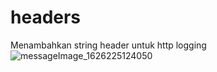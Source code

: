# headers

Menambahkan string header untuk http logging
![messageImage_1626225124050](https://user-images.githubusercontent.com/54460781/125547811-800d9a85-f2bc-4b62-9aa1-b9cd79d799fc.jpg)

